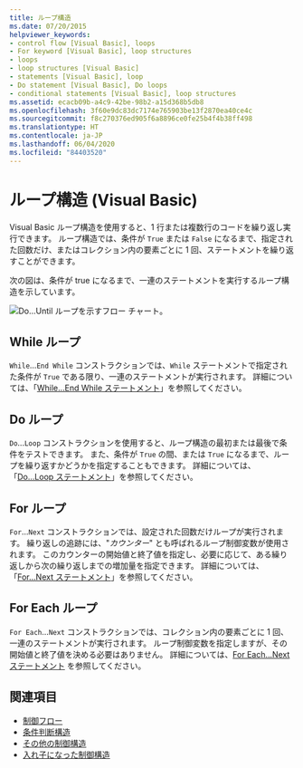 ```yaml
---
title: ループ構造
ms.date: 07/20/2015
helpviewer_keywords:
- control flow [Visual Basic], loops
- For keyword [Visual Basic], loop structures
- loops
- loop structures [Visual Basic]
- statements [Visual Basic], loop
- Do statement [Visual Basic], Do loops
- conditional statements [Visual Basic], loop structures
ms.assetid: ecacb09b-a4c9-42be-98b2-a15d368b5db8
ms.openlocfilehash: 3f60e9dc83dc7174e765903be13f2870ea40ce4c
ms.sourcegitcommit: f8c270376ed905f6a8896ce0fe25b4f4b38ff498
ms.translationtype: HT
ms.contentlocale: ja-JP
ms.lasthandoff: 06/04/2020
ms.locfileid: "84403520"
---
```

# <a name="loop-structures-visual-basic"></a>ループ構造 (Visual Basic)
Visual Basic ループ構造を使用すると、1 行または複数行のコードを繰り返し実行できます。 ループ構造では、条件が `True` または `False` になるまで、指定された回数だけ、またはコレクション内の要素ごとに 1 回、ステートメントを繰り返すことができます。  
  
 次の図は、条件が true になるまで、一連のステートメントを実行するループ構造を示しています。  
  
 ![Do...Until ループを示すフロー チャート。](./media/loop-structures/do-until-loop-true-condition.gif)  
  
## <a name="while-loops"></a>While ループ  
 `While`...`End While` コンストラクションでは、`While` ステートメントで指定された条件が `True` である限り、一連のステートメントが実行されます。 詳細については、「[While...End While ステートメント](../../../language-reference/statements/while-end-while-statement.md)」を参照してください。  
  
## <a name="do-loops"></a>Do ループ  
 `Do`...`Loop` コンストラクションを使用すると、ループ構造の最初または最後で条件をテストできます。 また、条件が `True` の間、または `True` になるまで、ループを繰り返すかどうかを指定することもできます。 詳細については、「[Do...Loop ステートメント](../../../language-reference/statements/do-loop-statement.md)」を参照してください。  
  
## <a name="for-loops"></a>For ループ  
 `For`...`Next` コンストラクションでは、設定された回数だけループが実行されます。 繰り返しの追跡には、"*カウンター*" とも呼ばれるループ制御変数が使用されます。 このカウンターの開始値と終了値を指定し、必要に応じて、ある繰り返しから次の繰り返しまでの増加量を指定できます。 詳細については、「[For...Next ステートメント](../../../language-reference/statements/for-next-statement.md)」を参照してください。  
  
## <a name="for-each-loops"></a>For Each ループ  
 `For Each`...`Next` コンストラクションでは、コレクション内の要素ごとに 1 回、一連のステートメントが実行されます。 ループ制御変数を指定しますが、その開始値と終了値を決める必要はありません。 詳細については、[For Each...Next ステートメント](../../../language-reference/statements/for-each-next-statement.md) を参照してください。  
  
## <a name="see-also"></a>関連項目

- [制御フロー](index.md)
- [条件判断構造](decision-structures.md)
- [その他の制御構造](other-control-structures.md)
- [入れ子になった制御構造](nested-control-structures.md)
